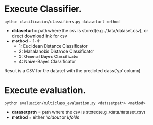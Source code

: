 # Execute Classifier.
```python clasificacion/classifiers.py dataseturl method```
- **dataseturl** = path where the csv is stored(e.g ./data/dataset.csv), or direct download link for csv
- **method** = 1-4:
  - 1: Euclidean Distance Classificator
  - 2: Mahalanobis Distance Classificator
  - 3: General Bayes Classificator
  - 4: Naive-Bayes Classificator

Result is a CSV for the dataset with the predicted class('yp' column)
# Execute evaluation.
```python evaluacion/multiclass_evaluation.py <datasetpath> <method>```
- **datasetpath** = path where the csv is stored(e.g ./data/dataset.csv)
- **method** = either *holdout* or *kfolds*

